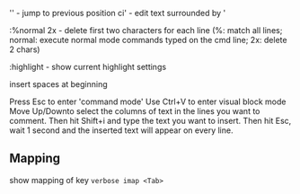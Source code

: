 '' - jump to previous position
ci' - edit text surrounded by '

:%normal 2x - delete first two characters for each line (%: match all lines; normal: execute normal mode commands typed on the cmd line; 2x: delete 2 chars)

:highlight - show current highlight settings


insert spaces at beginning

Press Esc to enter 'command mode'
Use Ctrl+V to enter visual block mode
Move Up/Downto select the columns of text in the lines you want to comment.
Then hit Shift+i and type the text you want to insert.
Then hit Esc, wait 1 second and the inserted text will appear on every line.


## Mapping

show mapping of <Tab> key
`verbose imap <Tab>`

